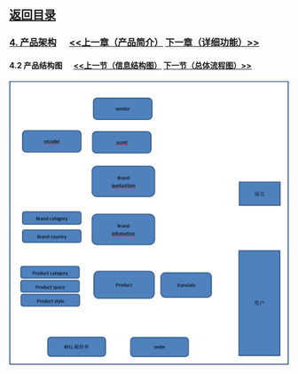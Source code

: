
## [返回目录](../readme.md)  

### [4. 产品架构](./4_Structure.md)  &nbsp;&nbsp;&nbsp;&nbsp; [<<上一章（产品简介）](./3_Description.md) [下一章（详细功能）>>](./5_Function.md)

#### 4.2 产品结构图 &nbsp;&nbsp;&nbsp;&nbsp; [<<上一节（信息结构图）](./4_Z1.md) [下一节（总体流程图）>>](./4_Z3.md)
  ![产品结构图](./4_Img/2.jpg)
